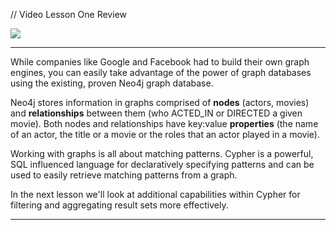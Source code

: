 // Video Lesson One Review

![](https://vimeo.com/album/2584141/video/77885139)

----

While companies like Google and Facebook had to build their own graph engines, you can easily take advantage of the power of graph databases using the existing, proven Neo4j graph database.

Neo4j stores information in graphs comprised of **nodes** (actors, movies) and **relationships** between them (who ACTED_IN or DIRECTED a given movie). Both nodes and relationships have key:value **properties** (the name of an actor, the title or a movie or the roles that an actor played in a movie).

Working with graphs is all about matching patterns. Cypher is a powerful, SQL influenced language for declaratively specifying patterns and can be used to easily retrieve matching patterns from a graph.

In the next lesson we'll look at additional capabilities within Cypher for filtering and aggregating result sets more effectively.
** **